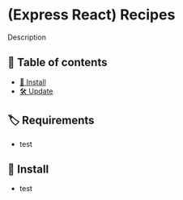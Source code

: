 # (Express React) Recipes

Description

## 📖 Table of contents

-   [🧰 Install](#install)
-   [🛠️ Update](#update)

## 🏷️ Requirements

-   test

## 🧰 Install

-   test
